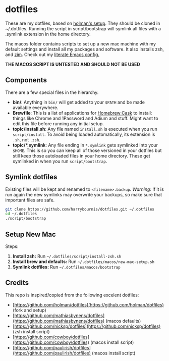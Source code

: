 # dotfiles

These are my dotfiles, based on [holman's setup](https://github.com/holman/dotfiles).
They should be cloned in ~/.dotfiles. Running the script in script/bootstrap
will symlink all files with a .symlink extension in the home directory.

The macos folder contains scripts to set up a new mac machine with my default
settings and install all my packages and software. It also installs zsh, and [zim](https://zimfw.sh/).
Check out my [literate Emacs config.](https://github.com/harrybournis/dotfiles/blob/master/emacs.d.symlink/init.org)

**THE MACOS SCRIPT IS UNTESTED AND SHOULD NOT BE USED**

## Components

There are a few special files in the hierarchy.

- **bin/**: Anything in `bin/` will get added to your `$PATH` and be made
  available everywhere.
- **Brewfile**: This is a list of applications for [Homebrew Cask](https://caskroom.github.io) to install: things like Chrome and 1Password and Adium and stuff. Might want to edit this file before running any initial setup.
- **topic/install.sh**: Any file named `install.sh` is executed when you run `script/install`. To avoid being loaded automatically, its extension is `.sh`, not `.zsh`.
- **topic/\*.symlink**: Any file ending in `*.symlink` gets symlinked into
  your `$HOME`. This is so you can keep all of those versioned in your dotfiles
  but still keep those autoloaded files in your home directory. These get
  symlinked in when you run `script/bootstrap`.

## Symlink dotfiles

Existing files will be kept and renamed to `<filename>.backup`.
*Warning:* If it is run again the new symlinks may overwrite your backups, so
make sure that important files are safe.

```sh
git clone https://github.com/harrybournis/dotfiles.git ~/.dotfiles
cd ~/.dotfiles
./script/bootstrap
```

## Setup New Mac

Steps:
1. **Install zsh:** Run `~/.dotfiles/script/install-zsh.sh`
2. **Install brew and defaults:** Run `~/.dotfiles/macos/new-mac-setup.sh`
3. **Symlink dotfiles:** Run `~/.dotfiles/macos/bootstrap`

## Credits

This repo is inspired/copied from the following excelent dotfiles:

- [https://github.com/holman/dotfiles](https://github.com/holman/dotfiles) (fork and setup)
- [https://github.com/mathiasbynens/dotfiles](https://github.com/mathiasbynens/dotfiles) (macos defaults)
- [https://github.com/nicksp/dotfiles](https://github.com/nicksp/dotfiles) (zsh install script)
- [https://github.com/cowboy/dotfiles](https://github.com/cowboy/dotfiles) (macos install script)
- [https://github.com/paulirish/dotfiles](https://github.com/paulirish/dotfiles) (macos install script)
